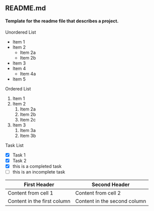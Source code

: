 ## README.md
#### Template for the readme file that describes a project.

Unordered List
* Item 1
* Item 2
  * Item 2a
  * Item 2b
* Item 3
* Item 4
  * Item 4a
* Item 5

Ordered List
1. Item 1
1. Item 2
   1. Item 2a
   1. Item 2b
   1. Item 2c
1. Item 3
   1. Item 3a
   1. Item 3b

Task List
- [x] Task 1
- [x] Task 2
- [x] this is a completed task
- [ ] this is an incomplete task

First Header | Second Header
------------ | -------------
Content from cell 1 | Content from cell 2
Content in the first column | Content in the second column

